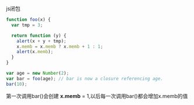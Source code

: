 js闭包

  ```javascript
  function foo(x) {
    var tmp = 3;

    return function (y) {
      alert(x + y + tmp);
      x.memb = x.memb ? x.memb + 1 : 1;
      alert(x.memb);
    }
  }

  var age = new Number(2);
  var bar = foo(age); // bar is now a closure referencing age.
  bar(10);
  
  ```
  
  第一次调用bar()会创建 **x.memb** = 1,以后每一次调用bar()都会增加x.memb的值
